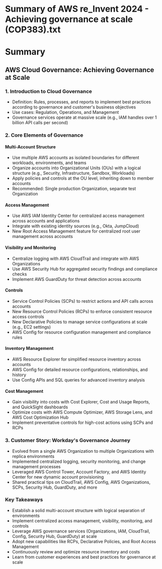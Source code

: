 # Summary of AWS re_Invent 2024 - Achieving governance at scale (COP383).txt

# Summary

## AWS Cloud Governance: Achieving Governance at Scale

### 1. Introduction to Cloud Governance
- Definition: Rules, processes, and reports to implement best practices according to governance and customer's business objectives
- Use cases: Regulation, Operations, and Management
- Governance services operate at massive scale (e.g., IAM handles over 1 billion API calls per second)

### 2. Core Elements of Governance
#### Multi-Account Structure
- Use multiple AWS accounts as isolated boundaries for different workloads, environments, and teams
- Organize accounts into Organizational Units (OUs) with a logical structure (e.g., Security, Infrastructure, Sandbox, Workloads)
- Apply policies and controls at the OU level, inheriting down to member accounts
- Recommended: Single production Organization, separate test Organization

#### Access Management
- Use AWS IAM Identity Center for centralized access management across accounts and applications
- Integrate with existing identity sources (e.g., Okta, JumpCloud)
- New Root Access Management feature for centralized root user management across accounts

#### Visibility and Monitoring
- Centralize logging with AWS CloudTrail and integrate with AWS Organizations
- Use AWS Security Hub for aggregated security findings and compliance checks
- Implement AWS GuardDuty for threat detection across accounts

#### Controls
- Service Control Policies (SCPs) to restrict actions and API calls across accounts
- New Resource Control Policies (RCPs) to enforce consistent resource access controls
- New Declarative Policies to manage service configurations at scale (e.g., EC2 settings)
- AWS Config for resource configuration management and compliance rules

#### Inventory Management
- AWS Resource Explorer for simplified resource inventory across accounts
- AWS Config for detailed resource configurations, relationships, and history
- Use Config APIs and SQL queries for advanced inventory analysis

#### Cost Management
- Gain visibility into costs with Cost Explorer, Cost and Usage Reports, and QuickSight dashboards
- Optimize costs with AWS Compute Optimizer, AWS Storage Lens, and AWS Cost Optimization Hub
- Implement preventative controls for high-cost actions using SCPs and RCPs

### 3. Customer Story: Workday's Governance Journey
- Evolved from a single AWS Organization to multiple Organizations with replica environments
- Implemented centralized logging, security monitoring, and change management processes
- Leveraged AWS Control Tower, Account Factory, and AWS Identity Center for new dynamic account provisioning
- Shared practical tips on CloudTrail, AWS Config, AWS Organizations, SCPs, Security Hub, GuardDuty, and more

### Key Takeaways
- Establish a solid multi-account structure with logical separation of environments
- Implement centralized access management, visibility, monitoring, and controls
- Leverage AWS governance services (Organizations, IAM, CloudTrail, Config, Security Hub, GuardDuty) at scale
- Adopt new capabilities like RCPs, Declarative Policies, and Root Access Management
- Continuously review and optimize resource inventory and costs
- Learn from customer experiences and best practices for governance at scale